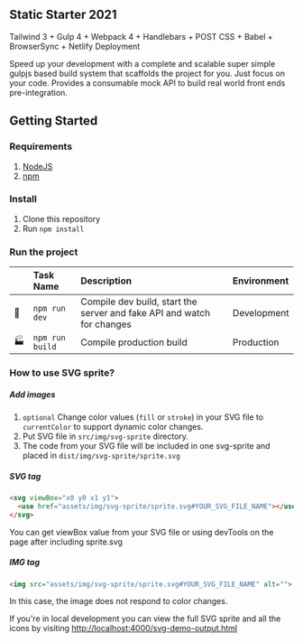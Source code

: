 ## Static Starter 2021
Tailwind 3 + Gulp 4 + Webpack 4 + Handlebars + POST CSS + Babel + BrowserSync + Netlify Deployment

Speed up your development with a complete and scalable super simple gulpjs based build system that scaffolds the project for you. Just focus on your code. Provides a consumable mock API to build real world front ends pre-integration.

## Getting Started

### Requirements
1. [NodeJS](https://nodejs.org/en/)
2. [npm](https://www.npmjs.com/get-npm)


### Install

1. Clone this repository
2. Run `npm install`

### Run the project

|                | Task Name                                    | Description                                               | Environment |
| -------------- | :------------------------------------------- | :-------------------------------------------------------- | :---------- |
| :construction: | `npm run dev`                     | Compile dev build, start the server and fake API and watch for changes | Development |
| :factory:      | `npm run build` | Compile production build                                  | Production  |



### How to use SVG sprite?

##### Add images

1. `optional` Change color values (`fill` or `stroke`) in your SVG file to `currentColor` to support dynamic color changes.
2. Put SVG file in `src/img/svg-sprite` directory.
3. The code from your SVG file will be included in one svg-sprite and placed in `dist/img/svg-sprite/sprite.svg`

##### SVG tag

```html
<svg viewBox="x0 y0 x1 y1">
  <use href="assets/img/svg-sprite/sprite.svg#YOUR_SVG_FILE_NAME"></use>
</svg>
```

You can get viewBox value from your SVG file or using devTools on the page after including sprite.svg

##### IMG tag

```html
<img src="assets/img/svg-sprite/sprite.svg#YOUR_SVG_FILE_NAME" alt="">
```

In this case, the image does not respond to color changes.

If you're in local development you can view the full SVG sprite and all the icons by visiting [http://localhost:4000/svg-demo-output.html](http://localhost:4000/svg-demo-output.html)

